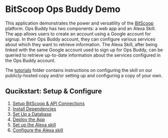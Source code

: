 # BitScoop Ops Buddy Demo

This application demonstrates the power and versatility of the [BitScoop](https://bitscoop.com) platform.
Ops Buddy has two components: a web app and an Alexa Skill.
The app allows users to create an account using a Google account for signup.
In their Ops Buddy account, they can configure various services about which they want to retrieve information.
The Alexa Skill, after being linked with the same Google account used to sign up for Ops Buddy, can be queried to retrieve up-to-date information about the services configured in the Ops Buddy account.

The [tutorials](./tutorials) folder contains instructions on configuring the skill on our publicly-hosted copy and/or setting up and configuring a copy of your own.

## Qucikstart: Setup & Configure

1. [Setup BitScoop & API Connections](https://github.com/bitscooplabs/opsbuddy/blob/master/tutorials/setup/step-1.md)
2. [Install Dependencies](https://github.com/bitscooplabs/opsbuddy/blob/master/tutorials/setup/step-2.md)
3. [Set Up a Database](https://github.com/bitscooplabs/opsbuddy/blob/master/tutorials/setup/step-3.md)
4. [Deploy the App](https://github.com/bitscooplabs/opsbuddy/blob/master/tutorials/setup/step-4.md)
5. [Set up the Alexa skill](https://github.com/bitscooplabs/opsbuddy/blob/master/tutorials/setup/step-5.md)
6. [Configure the Alexa skill](https://github.com/bitscooplabs/opsbuddy/blob/master/tutorials/configure/README.md)
